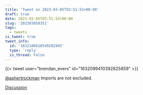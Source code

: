 ```yaml
---
title: 'Tweet on 2023-03-05T03:51:53+00:00'
draft: true
date: 2023-03-05T03:51:53+00:00
slug: '202303050351'
tags:
  - tweets
is_tweet: true
tweet_info:
  id: '1632106610549202945'
  type: 'reply'
  is_thread: False
---
```




{{< tweet user="brendan_evers" id="1632099410392825859" >}}

[@ashertrockman](https://x.com/ashertrockman) Imports are not excluded.

[Discussion](https://x.com/sytelus/status/1632106610549202945)
